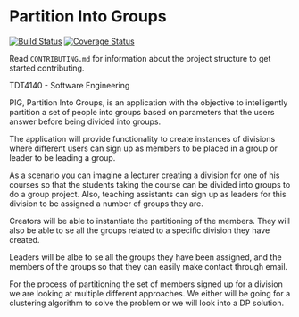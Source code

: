 # Partition Into Groups

[![Build Status](https://travis-ci.org/mariiuus/PIG.svg?branch=master)](https://travis-ci.org/mariiuus/PIG)
[![Coverage Status](https://coveralls.io/repos/github/mariiuus/PIG/badge.svg?branch=master)](https://coveralls.io/github/mariiuus/PIG?branch=master)

Read `CONTRIBUTING.md` for information about the project structure to get started contributing.

TDT4140 - Software Engineering

PIG, Partition Into Groups, is an application with the objective to intelligently partition a set of people into groups based on parameters that the users answer before being divided into groups.

The application will provide functionality to create instances of divisions where different users can sign up as members to be placed in a group or leader to be leading a group. 

As a scenario you can imagine a lecturer creating a division for one of his courses so that the students taking the course can be divided into groups to do a group project. Also, teaching assistants can sign up as leaders for this division to be assigned a number of groups they are. 

Creators will be able to instantiate the partitioning of the members. They will also be able to se all the groups related to a specific division they have created. 

Leaders will be albe to se all the groups they have been assigned, and the members of the groups so that they can easily make contact through email.

For the process of partitioning the set of members signed up for a division we are looking at multiple different approaches. We either will be going for a clustering algorithm to solve the problem or we will look into a DP solution.
